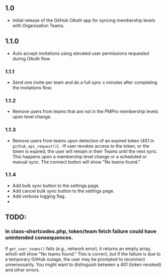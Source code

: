## 1.0
- Initial release of the GitHub OAuth app for syncing membership levels with Organisation Teams.

## 1.1.0 
- Auto accept invitations using elevated user permissions requested during OAuth flow.

### 1.1.1
- Send one invite per team and do a full sync x minutes after completing the invitations flow. 

### 1.1.2
- Remove users from teams that are not in the PMPro membership levels upon level change.

### 1.1.3
- Remove users from teams upon detection of an expired token (401 in `github_api_request()`).
-If user revokes access to the token, or the token is expired, the user will remain in their Teams until the next sync. This happens upon a membership level change or a scheduled or manual sync. The connect button will show "No teams found."

### 1.1.4 
- Add bulk sync button to the settings page.
- Add cancel bulk sync button to the settings page.
- Add verbose logging flag.
- 
## TODO:

### In class-shortcodes.php, token/team fetch failure could have unintended consequences.

If `get_user_teams()` fails (e.g., network error), it returns an empty array, which will show "No teams found." This is correct, but if the failure is due to a temporary GitHub outage, the user may be prompted to reconnect unnecessarily. You might want to distinguish between a 401 (token revoked) and other errors.

